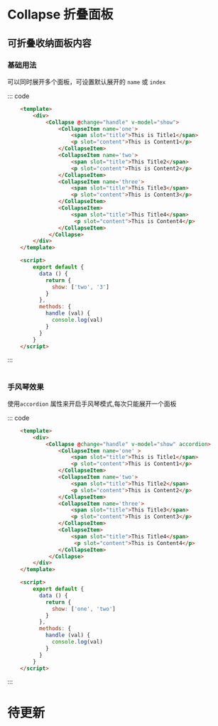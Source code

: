 # Collapse 折叠面板
可折叠收纳面板内容
-----
### 基础用法
可以同时展开多个面板，可设置默认展开的 ```name``` 或 ```index```

<template>
  <div>
    <Collapse @change="handle" v-model="show">
      <CollapseItem name='one'>
        <span slot="title">This is Title1</span>
        <p slot="content">This is Content1</p>
      </CollapseItem>
      <CollapseItem name='two'>
        <span slot="title">This Title2</span>
        <p slot="content">This is Content2</p>
      </CollapseItem>
       <CollapseItem name='three'>
        <span slot="title">This Title3</span>
        <p slot="content">This is Content3</p>
      </CollapseItem>
      <CollapseItem>
        <span slot="title">This Title4</span>
        <p slot="content">This is Content4</p>
      </CollapseItem>
    </Collapse>
  </div>
</template>

<script>
export default {
  data () {
    return {
      show: ['two','3']
    }
  },
  methods: {
    handle (val) {
      console.log(val)
    }
  }
}
</script>
::: code

```html
    <template>
        <div>
            <Collapse @change="handle" v-model="show">
                <CollapseItem name='one'>
                    <span slot="title">This is Title1</span>
                    <p slot="content">This is Content1</p>
                </CollapseItem>
                <CollapseItem name='two'>
                    <span slot="title">This Title2</span>
                    <p slot="content">This is Content2</p>
                </CollapseItem>
                <CollapseItem name='three'>
                    <span slot="title">This Title3</span>
                    <p slot="content">This is Content3</p>
                </CollapseItem>
                <CollapseItem>
                    <span slot="title">This Title4</span>
                     <p slot="content">This is Content4</p>
                </CollapseItem>
             </Collapse>
        </div>
    </template>

    <script>
        export default {
          data () {
            return {
              show: ['two', '3']
            }
          },
          methods: {
            handle (val) {
              console.log(val)
            }
          }
        }
    </script>
```
:::

#

### 手风琴效果
使用```accordion``` 属性来开启手风琴模式,每次只能展开一个面板

<template>
  <div>
    <Collapse @change="handle" v-model="show" accordion>
      <CollapseItem name='one'>
        <span slot="title">This is Title1</span>
        <p slot="content">This is Content1</p>
      </CollapseItem>
      <CollapseItem name='two'>
        <span slot="title">This Title2</span>
        <p slot="content">This is Content2</p>
      </CollapseItem>
       <CollapseItem name='three'>
        <span slot="title">This Title3</span>
        <p slot="content">This is Content3</p>
      </CollapseItem>
      <CollapseItem>
        <span slot="title">This Title4</span>
        <p slot="content">This is Content4</p>
      </CollapseItem>
    </Collapse>
  </div>
</template>

<script>
export default {
  data () {
    return {
      show: ['two','3']
    }
  },
  methods: {
    handle (val) {
      console.log(val)
    }
  }
}
</script>
::: code

```html
    <template>
        <div>
            <Collapse @change="handle" v-model="show" accordion>
                <CollapseItem name='one' >
                    <span slot="title">This is Title1</span>
                    <p slot="content">This is Content1</p>
                </CollapseItem>
                <CollapseItem name='two'>
                    <span slot="title">This Title2</span>
                    <p slot="content">This is Content2</p>
                </CollapseItem>
                <CollapseItem name='three'>
                    <span slot="title">This Title3</span>
                    <p slot="content">This is Content3</p>
                </CollapseItem>
                <CollapseItem>
                    <span slot="title">This Title4</span>
                     <p slot="content">This is Content4</p>
                </CollapseItem>
             </Collapse>
        </div>
    </template>

    <script>
        export default {
          data () {
            return {
              show: ['one', 'two']
            }
          },
          methods: {
            handle (val) {
              console.log(val)
            }
          }
        }
    </script>
```
:::

#


# 待更新